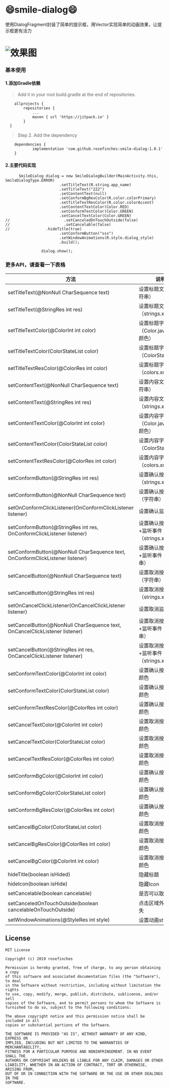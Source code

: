 :smile:smile-dialog:smile:
============
使用DialogFragment封装了简单的提示框，用Vector实现简单的动画效果，让提示框更有活力

![效果图](https://github.com/rosefinches/smile-dialog/blob/master/img/show.gif)
============
### 基本使用
#### 1.添加Gradle依赖
> Add it in your root build.gradle at the end of repositories:
```
	allprojects {
		repositories {
			...
			maven { url 'https://jitpack.io' }
		}
  }
```
> Step 2. Add the dependency
```
	dependencies {
	        implementation 'com.github.rosefinches:smile-dialog:1.0.1'
	}

```

#### 2.主要代码实现
```
      SmileDialog dialog = new SmileDialogBuilder(MainActivity.this, SmileDialogType.ERROR)
                        .setTitleText(R.string.app_name)
                        .setTitleText("222")
                        .setContentText(null)
                        .setConformBgResColor(R.color.colorPrimary)
                        .setTitleTextResColor(R.color.colorAccent)
                        .setContentTextColor(Color.RED)
                        .setConformTextColor(Color.GREEN)
                        .setCancelTextColor(Color.GREEN)
//                        .setCanceledOnTouchOutside(false)
//                        .setCancelable(false)
//                .hideTitle(true)
                        .setConformButton("sss")
                        .setWindowAnimations(R.style.dialog_style)
                        .build();

                dialog.show();
```
### 更多API，请查看一下表格

| 方法                                                                          | 说明                                  |
|-------------------------------------------------------------------------------|-------------------------------------|
| setTitleText(@NonNull CharSequence text)                                      | 设置标题文字（字符串）                  |
| setTitleText(@StringRes int res)                                              | 设置标题文字（strings.xml）            |
| setTitleTextColor(@ColorInt int color)                                        | 设置标题字体颜色（Color.java类的颜色）   |
| setTitleTextColor(ColorStateList color)                                       | 设置标题字体颜色（ColorStateList）      |
| setTitleTextResColor(@ColorRes int color)                                     | 设置标题字体颜色（colors.xml）          |
| setContentText(@NonNull CharSequence text)                                    | 设置内容文字（字符串）                  |
| setContentText(@StringRes int res)                                            | 设置内容文字（strings.xml）            |
| setContentTextColor(@ColorInt int color)                                      | 设置内容字体颜色（Color.java类的颜色）   |
| setContentTextColor(ColorStateList color)                                     | 设置内容字体颜色（ColorStateList）      |
| setContentTextResColor(@ColorRes int color)                                   | 设置内容字体颜色（colors.xml）          |
| setConformButton(@StringRes int res)                                          | 设置确认按钮文字（strings.xml）         |
| setConformButton(@NonNull CharSequence text)                                  | 设置确认按钮文字（字符串）               |
| setOnConformClickListener(OnConformClickListener listener)                    | 设置确认监听事件                        |
| setConformButton(@StringRes int res, OnConformClickListener listener)         | 设置确认按钮文字+监听事件（strings.xml）  |
| setConformButton(@NonNull CharSequence text, OnConformClickListener listener) | 设置确认按钮文字+监听事件（字符串）        |
| setCancelButton(@NonNull CharSequence text)                                   | 设置取消按钮文字（字符串）               |
| setCancelButton(@StringRes int res)                                           | 设置取消按钮文字（strings.xml）         |
| setOnCancelClickListener(OnCancelClickListener listener)                      | 设置取消监听事件                        |
| setCancelButton(@NonNull CharSequence text, OnCancelClickListener listener)   | 设置取消按钮文字+监听事件（字符串）        |
| setCancelButton(@StringRes int res, OnCancelClickListener listener)           | 设置取消按钮文字+监听事件（strings.xml）  |
| setConformTextColor(@ColorInt int color)                                      | 设置确认按钮文字颜色                     |
| setConformTextColor(ColorStateList color)                                     | 设置确认按钮文字颜色                     |
| setConformTextResColor(@ColorRes int color)                                   | 设置确认按钮文字颜色                     |
| setCancelTextColor(@ColorInt int color)                                       | 设置取消按钮文字颜色                     |
| setCancelTextColor(ColorStateList color)                                      | 设置取消按钮文字颜色                     |
| setCancelTextResColor(@ColorRes int color)                                    | 设置取消按钮文字颜色                     |
| setConformBgColor(@ColorInt int color)                                        | 设置确认按钮背景颜色                     |
| setConformBgColor(ColorStateList color)                                       | 设置确认按钮背景颜色                     |
| setConformBgResColor(@ColorRes int color)                                     | 设置确认按钮背景颜色                     |
| setCancelBgColor(ColorStateList color)                                        | 设置取消按钮背景颜色                     |
| setCancelBgResColor(@ColorRes int color)                                      | 设置取消按钮背景颜色                     |
| setCancelBgColor(@ColorInt int color)                                         | 设置取消按钮背景颜色                     |
| hideTitle(boolean isHided)                                                    | 隐藏标题                               |
| hideIcon(boolean isHide)                                                      | 隐藏Icon                              |
| setCancelable(boolean cancelable)                                             | 是否可以取消                            |
| setCanceledOnTouchOutside(boolean cancelableOnTouchOutside)                   | 点击区域外是否消失                       |
| setWindowAnimations(@StyleRes int style)                                      | 设置动画style                          |

## License

	MIT License

	Copyright (c) 2019 rosefinches

	Permission is hereby granted, free of charge, to any person obtaining a copy
	of this software and associated documentation files (the "Software"), to deal
	in the Software without restriction, including without limitation the rights
	to use, copy, modify, merge, publish, distribute, sublicense, and/or sell
	copies of the Software, and to permit persons to whom the Software is
	furnished to do so, subject to the following conditions:

	The above copyright notice and this permission notice shall be included in all
	copies or substantial portions of the Software.

	THE SOFTWARE IS PROVIDED "AS IS", WITHOUT WARRANTY OF ANY KIND, EXPRESS OR
	IMPLIED, INCLUDING BUT NOT LIMITED TO THE WARRANTIES OF MERCHANTABILITY,
	FITNESS FOR A PARTICULAR PURPOSE AND NONINFRINGEMENT. IN NO EVENT SHALL THE
	AUTHORS OR COPYRIGHT HOLDERS BE LIABLE FOR ANY CLAIM, DAMAGES OR OTHER
	LIABILITY, WHETHER IN AN ACTION OF CONTRACT, TORT OR OTHERWISE, ARISING FROM,
	OUT OF OR IN CONNECTION WITH THE SOFTWARE OR THE USE OR OTHER DEALINGS IN THE
	SOFTWARE.
